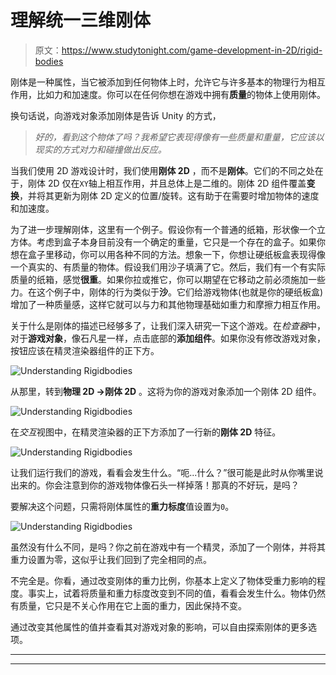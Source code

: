 # 理解统一三维刚体

> 原文：<https://www.studytonight.com/game-development-in-2D/rigid-bodies>

刚体是一种属性，当它被添加到任何物体上时，允许它与许多基本的物理行为相互作用，比如力和加速度。你可以在任何你想在游戏中拥有**质量**的物体上使用刚体。

换句话说，向游戏对象添加刚体是告诉 Unity 的方式，

> *好的，看到这个物体了吗？我希望它表现得像有一些质量和重量，它应该以现实的方式对力和碰撞做出反应。*

当我们使用 2D 游戏设计时，我们使用**刚体 2D** ，而不是**刚体**。它们的不同之处在于，刚体 2D 仅在`XY`轴上相互作用，并且总体上是二维的。刚体 2D 组件覆盖**变换**，并将其更新为刚体 2D 定义的位置/旋转。这有助于在需要时增加物体的速度和加速度。

为了进一步理解刚体，这里有一个例子。假设你有一个普通的纸箱，形状像一个立方体。考虑到盒子本身目前没有一个确定的重量，它只是一个存在的盒子。如果你想在盒子里移动，你可以用各种不同的方法。想象一下，你想让硬纸板盒表现得像一个真实的、有质量的物体。假设我们用沙子填满了它。然后，我们有一个有实际质量的纸箱，感觉**很重**。如果你拉或推它，你可以期望在它移动之前必须施加一些力。在这个例子中，刚体的行为类似于**沙**。它们给游戏物体(也就是你的硬纸板盒)增加了一种质量感，这样它就可以与力和其他物理基础如重力和摩擦力相互作用。

关于什么是刚体的描述已经够多了，让我们深入研究一下这个游戏。在*检查器*中，对于**游戏对象**，像石凡星一样，点击底部的**添加组件**。如果你没有修改游戏对象，按钮应该在精灵渲染器组件的正下方。

![Understanding Rigidbodies](../Images/2bbf29b6276762608d50291d34548581.png)

从那里，转到**物理 2D →刚体 2D** 。这将为你的游戏对象添加一个刚体 2D 组件。

![Understanding Rigidbodies](../Images/a4dad17d803dc645ada0d6505f855d9d.png)

在*交互*视图中，在精灵渲染器的正下方添加了一行新的**刚体 2D** 特征。

![Understanding Rigidbodies](../Images/6d00d316733f21009a86b482e5f84d7a.png)

让我们运行我们的游戏，看看会发生什么。“呃...什么？”很可能是此时从你嘴里说出来的。你会注意到你的游戏物体像石头一样掉落！那真的不好玩，是吗？

要解决这个问题，只需将刚体属性的**重力标度**值设置为`0`。

![Understanding Rigidbodies](../Images/7d353d1dfb80325017e724762bb0e72f.png)

虽然没有什么不同，是吗？你之前在游戏中有一个精灵，添加了一个刚体，并将其重力设置为零，这似乎让我们回到了完全相同的点。

不完全是。你看，通过改变刚体的重力比例，你基本上定义了物体受重力影响的程度。事实上，试着将质量和重力标度改变到不同的值，看看会发生什么。物体仍然有质量，它只是不关心作用在它上面的重力，因此保持不变。

通过改变其他属性的值并查看其对游戏对象的影响，可以自由探索刚体的更多选项。

* * *

* * *